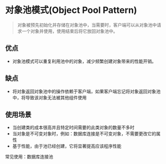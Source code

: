 # 对象池模式(Object Pool Pattern)

> 对象被预先初始化并存储在对象池中，当需要时，客户端可以从对象池中请求一个对象并使用，使用结束后将它放回对象池中。

## 优点

- 对象池模式可以重复利用池中的对象，减少频繁创建对象带来的性能开销。

## 缺点

- 将对象返回对象池中的操作依赖于客户端，如果客户端忘记将对象返回对象池中，将导致该对象无法被其他组件使用

## 使用场景

- 当创建类的成本很高并且特定时间需要的此类对象的数量不多时
- 当对象是不可变对象时，例如：数据库连接是不可变对象，不需要更改它的属性
- 基于性能，由于池已经创建，它将显著提高应该程序性能

常见使用：数据库连接池
